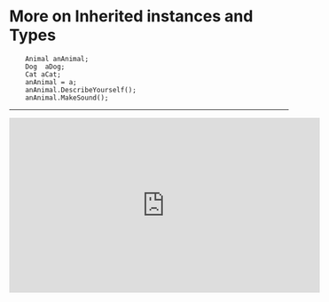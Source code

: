 ﻿# More on Inherited instances and Types

```csdiff
    Animal anAnimal;
    Dog  aDog;
    Cat aCat;
    anAnimal = a;
    anAnimal.DescribeYourself();
    anAnimal.MakeSound();
```
---
<iframe width="560" height="315" src="https://www.youtube.com/embed/mXZgzVCkzIA?list=PL1DEQjXG2xnKI3TL-gsy91eXbh3ytOt6h" frameborder="0" allowfullscreen></iframe>

